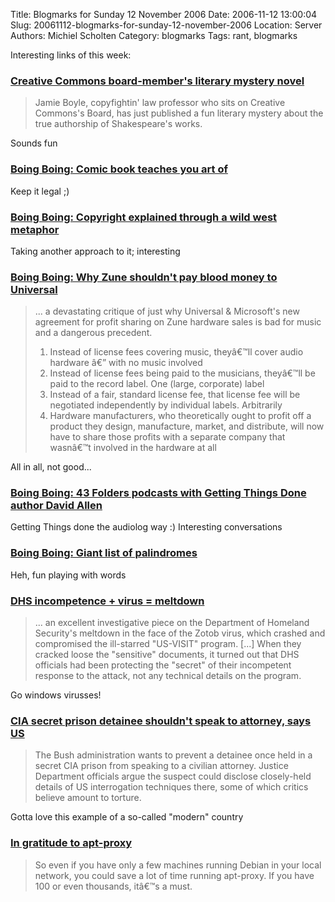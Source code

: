 Title: Blogmarks for Sunday 12 November 2006
Date: 2006-11-12 13:00:04
Slug: 20061112-blogmarks-for-sunday-12-november-2006
Location: Server
Authors: Michiel Scholten
Category: blogmarks
Tags: rant, blogmarks

<p>Interesting links of this week:</p>
<h3><a href="http://www.boingboing.net/2006/11/08/creative_commons_boa.html">Creative Commons board-member's literary mystery novel</a></h3>
<blockquote><p>Jamie Boyle, copyfightin' law professor who sits on Creative Commons's Board, has just published a fun literary mystery about the true authorship of Shakespeare's works.</p></blockquote>

<p>Sounds fun</p>
<h3><a href="http://www.boingboing.net/2006/11/08/comic_book_teaches_y.html">Boing Boing: Comic book teaches you art of </a></h3>
<p>Keep it legal ;)</p>
<h3><a href="http://www.boingboing.net/2006/11/08/copyright_explained_.html">Boing Boing: Copyright explained through a wild west metaphor</a></h3>
<p>Taking another approach to it; interesting</p>
<h3><a href="http://www.boingboing.net/2006/11/09/why_zune_shouldnt_pa.html">Boing Boing: Why Zune shouldn't pay blood money to Universal</a></h3>
<blockquote><p>... a devastating critique of just why Universal & Microsoft's new agreement for profit sharing on Zune hardware sales is bad for music and a dangerous precedent.</p>

<ol>
<li>Instead of license fees covering music, theyâ€™ll cover audio hardware â€” with no music involved</li>
<li>Instead of license fees being paid to the musicians, theyâ€™ll be paid to the record label. One (large, corporate) label</li>
<li>Instead of a fair, standard license fee, that license fee will be negotiated independently by individual labels. Arbitrarily</li>
<li>Hardware manufacturers, who theoretically ought to profit off a product they design, manufacture, market, and distribute, will now have to share those profits with a separate company that wasnâ€™t involved in the hardware at all</li>
</ol>
</blockquote>

<p>All in all, not good...</p>
<h3><a href="http://www.boingboing.net/2006/11/07/43_folders_podcasts_.html">Boing Boing: 43 Folders podcasts with Getting Things Done author David Allen</a></h3>
<p>Getting Things done the audiolog way :) Interesting conversations</p>
<h3><a href="http://www.boingboing.net/2006/11/07/giant_list_of_palind.html">Boing Boing: Giant list of palindromes</a></h3>
<p>Heh, fun playing with words</p>
<h3><a href="http://www.boingboing.net/2006/11/02/dhs_incompetence_vir.html">DHS incompetence + virus = meltdown</a></h3>
<blockquote><p>... an excellent investigative piece on the Department of Homeland Security's meltdown in the face of the Zotob virus, which crashed and compromised the ill-starred "US-VISIT" program. [...] When they cracked loose the "sensitive" documents, it turned out that DHS officials had been protecting the "secret" of their incompetent response to the attack, not any technical details on the program.</p></blockquote>

<p>Go windows virusses!</p>
<h3><a href="http://www.boingboing.net/2006/11/05/cia_secret_prison_de.html">CIA secret prison detainee shouldn't speak to attorney, says US</a></h3>
<blockquote><p>The Bush administration wants to prevent a detainee once held in a secret CIA prison from speaking to a civilian attorney. Justice Department officials argue the suspect could disclose closely-held details of US interrogation techniques there, some of which critics believe amount to torture.</p></blockquote>

<p>Gotta love this example of a so-called "modern" country</p>
<h3><a href="http://blog.thedebianuser.org/?p=168">In gratitude to apt-proxy</a></h3>
<blockquote><p>So even if you have only a few machines running Debian in your local network, you could save a lot of time running apt-proxy. If you have 100 or even thousands, itâ€™s a must.</p></blockquote>
